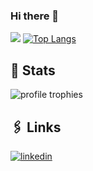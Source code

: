 ### Hi there 👋
[![](https://github-readme-stats.vercel.app/api?username=shayandavoodii&theme=merko&show-icons=true&hide=prs,issues)](https://github.com/shayandavoodii)
[![Top Langs](https://github-readme-stats.vercel.app/api/top-langs/?username=shayandavoodii&layout=compact&langs_count=10&theme=merko)](https://github.com/shayandavoodii)

## 🎯 Stats
<img src="https://github-profile-trophy.vercel.app/?username=shayandavoodii&row=1&column=6&margin-h=8&theme=darkhub&count_private=true&margin-w=15&no-frame=true&title=Stars,Followers,Commits,Repositories" alt="profile trophies" />

## 🖇️ Links
[![linkedin](https://img.shields.io/badge/LinkedIn-0077B5?style=for-the-badge&logo=LinkedIn&logoColor=white)](https://www.linkedin.com/in/shayandavoodi)
<!--
**shayandavoodii/shayandavoodii** is a ✨ _special_ ✨ repository because its `README.md` (this file) appears on your GitHub profile.

Here are some ideas to get you started:

- 🔭 I’m currently working on ...
- 🌱 I’m currently learning ...
- 👯 I’m looking to collaborate on ...
- 🤔 I’m looking for help with ...
- 💬 Ask me about ...
- 📫 How to reach me: ...
- 😄 Pronouns: ...
- ⚡ Fun fact: ...
-->
